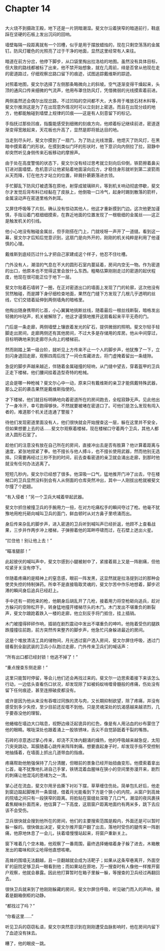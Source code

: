 # Chapter 14

<br>
大火烧不到摄政王殿，地下还是一片阴暗潮湿。斐文尔沿着狭窄的暗道前行，鞋底踩在坚硬的石板上发出沉闷的回响。

墙壁每隔一段距离就有一个凹槽，似乎是用于摆放蜡烛的，现在只剩空荡荡的金属钉。防风灯暖色的光照亮了过于干净的地面，显然这里经常有人来往。

暗道在前方分岔，他停下脚步，从口袋里掏出拉洛给的地图。虽然没有具体目标，但大致的路线都被标了出来，他不禁开始想象，就在几周前，绯是否曾从他现在走的密道路过，仔细观察岔路口留下的痕迹，试图追踪戴维斯的踪迹。

对照着地图，斐文尔选择了左侧那条略微向上的斜坡。空气逐渐变得干燥起来，头顶的通风口传来细微的气流声，他用布罩住防风灯，凭借微弱的光线摸索着前进。

两侧虽然还会偶尔出现岔路，不过凹陷的空间都不大，大多用于堆放石材木料等，斐文尔推测这是为了在出现意外情况时可以立刻封上密道。而且在出现分歧的地方，他都能触碰到墙壁上规律的凹痕——这是有人刻意留下的标记。

手指抚过那些凹痕，指腹能感受到细微的刻痕方向，他顺着标记继续前进，密道逐渐变得宽敞起来，天花板也升高了，显然是即将抵达目的地。

当走到尽头时，斐文尔摸到了一扇门，为了防止光线泄露，他熄灭了防风灯，在黑暗中摸索着门的形状。在摸到类似门环的形状时，他下意识向内侧拉了拉，寂静中却突然听见身侧传来石板移动的摩擦声。

由于处在高度警惕的状态下，斐文尔没有经过思考就立刻向后仰倒，铁箭擦着鼻尖钉进对面墙壁。危机意识让他紧贴着地面滚向后方，才稳住身形就听到第二波箭雨从天而降，钉在他方才站立的位置，碎屑扑簌簌落进衣领。

手忙脚乱下防风灯被遗落在原地，射穿成玻璃碎片。等到机关响动彻底停歇，斐文尔才发觉后背布料已经黏在了皮肤上，他倒吸一口冷气，起身时踢到散落的箭杆，金属滚动声在密道里格外刺耳。

又屏住呼吸等了片刻，确认没有惊动其他人，他这才重新摸到门边。这次他更加谨慎，手指沿着门框细细摸索，在靠近地面的位置发现了一根极细的金属丝——这正是触发机关的引线。

他小心地没有触碰金属丝，但手刚搭在门上，门就吱呀一声开了一道缝。看到这一幕，斐文尔才后知后觉意识到，这扇门是向外开的，刚刚的机关纯粹是利用了他谨慎的心理。

戴维斯到底经历过什么才把自己家建成这个样子，他忍不住吐槽。

门外没有人，潮湿的气息在不大的圆形石室内蔓延着，房间内空无一物。作为密道的出口，他原本也不觉得这里会放什么东西。粗略估算刚刚走过的密道的起伏程度，他现在很可能正位于地下一层。

斐文尔贴着石墙转了一圈，在正对密道出口的墙面上发现了门的轮廓，这次他没有贸然触碰，而是蹲下身仔细检查地面，果然在门缝下方发现了几根几乎透明的丝线，它们交错着延伸到两侧墙角的暗格里。

他掏出随身携带的匕首，小心翼翼地挑断丝线，随着最后一根丝线断裂，暗格发出轻微的咔哒声，机关被解除了，他这才谨慎地推开这扇看起来平平无奇的门。

门后是一条走廊，两侧墙壁上镶嵌着发光的矿石，提供微弱的照明。斐文尔轻手轻脚走出房间，走廊两侧还有其他房间，不过大多是存储用的库房。他从中间穿过，目标明确地来到走廊尽头向上的楼梯前。

然而刚踏上第一级台阶，就听见上方传来不止一个人的脚步声，他犹豫了一下，立刻闪身退回走廊，观察四周后找了一间仓库藏进去，将门虚掩着留出一条缝隙。

急促的脚步声越来越近，伴随着金属碰撞的轻响，从门缝中望去，穿着盔甲的卫兵正走下楼梯，他们腰间挂着造型奇特的枪械。

这会是哪一种枪械？斐文尔心中一动，原来只有戴维斯的亲卫才能佩戴特殊武器，那么之前的袭击果然是戴维斯指使的。

才下楼梯，他们就目标明确地向着密道所在的房间跑去，全程寂静无声。见此他出了一身冷汗，幸亏跑得够快，不然就要被堵在密道口了。可他们是怎么发现有闯入者的，难道那个机关还连通了警报？

待他们发现密道里面没有人，他们很快就会开始搜查这一层，躲在这里并不安全，但如果想要上去的话……斐文尔观察着楼梯，现在楼梯口守着两个卫兵，其他人都进入圆形石室了。

趁他们的注意没有放在自己所在的房间，直接冲出去是否有胜算？他计算着距离与速度，紧张地捏紧了拳。他不擅长与他人搏斗，也不擅长使用武器，然而他别无选择。只需要再经过三秒不到的时间，前去查看密道的亲卫就会涌出走廊，到那时他就没有任何办法逃离了。

短短几秒内，斐文尔已经想了很多。他深吸一口气，猛地推开门冲了出去，守在楼梯口的卫兵显然没料到会有人从侧面的仓库突然冲出，其中一人刚拔出枪就被斐文尔撞了个趔趄。

“有入侵者！”另一个卫兵大喊着举起武器。

斐文尔抓住被撞卫兵的手腕用力一扭，在对方吃痛松手的瞬间夺过了枪。他毫不犹豫地用枪托砸向喊叫卫兵的面门，鲜血顿时从对方鼻子里喷涌而出。

身后传来杂乱的脚步声，进入密道的卫兵听到喊叫声已经折返，他顾不上查看战果，三步并作两步冲上楼梯，子弹擦着他的耳畔呼啸而过，在石壁上迸出火星。

“拦住他！别让他上去！”

“瞄准腿部！”

此起彼伏的喊叫声中，斐文尔感到小腿被射中了，紧接着肩上又是一阵剧痛，但他咬紧牙关没有停下。

伴随着疼痛的是精神上的窒息感，眼前一阵发黑，这显然就是拉洛提到过的那种会使灵失控的特制弹药。所幸不是直接吸取灵魂的，斐文尔苦中作乐地想着，脚步迟滞的瞬间身后追兵已经赶上。

手中还有一把抢来的枪，他朝身后胡乱开了几枪，接着用力将空枪砸向追兵，趁对方躲闪的空隙松开手，转身猛地撞开楼梯尽头的木门。木门发出不堪重负的断裂声，斐文尔踉跄着跌入一楼的走廊，他立刻反手将门抵住，挂上插销。

木门被撞得砰砰作响，插销在剧烈震动中发出不堪重负的呻吟。他拖着受伤的腿跌跌撞撞往前跑，前方突然传来整齐的脚步声，他急忙闪身躲进最近的房间。

这是个堆放清洁工具的储物间，月光透过窗户洒入房间，斐文尔屏住呼吸，透过门缝看到全副武装的卫兵小队跑过走廊，门外传来卫兵们的喊话声：

“所有出口都已经封锁！他逃不掉了！”

“重点搜查东侧走廊！”

这里只能暂时停留，等会儿他们还会再找过来的。斐文尔一边思索着接下来该怎么行动，一边低头查看伤口状况，却发现除了如被蚂蚁啃噬骨髓般的疼痛，伤处没有留下任何痕迹，甚至连擦破皮都没有。

或许是因为他从来没有吞噬过同族的灵与肉，又长期抑制欲望，除了疼痛，并没有感受到多少失控，至少目前还反噬不到他。只是灵魂深处的饥渴感越来越浓烈，几乎要吞没他的理智。

他蜷缩在墙边大口喘息，视野边缘泛起诡异的红色，像是有人用沾血的纱布蒙住了他的眼睛。喉咙深处也跟着涌上一股铁锈味，舌尖不自觉舔舐着干裂的嘴唇。

石砖的凉意透过掌心传来，却浇不灭体内翻涌的燥热，他的呼吸越来越急促，太阳穴突突跳动，耳膜随着心跳传来阵阵刺痛。想要直起身子时，却发现手指不受控制地抽搐着，在墙面上抓出几道带血的指痕。

疼痛帮助他勉强保持了几分清醒，但眼前的景象已经开始扭曲变形。他摸索着拿出匕首，毫不犹豫地扎进自己手掌，铁锈混着血腥味在狭小的空间里弥漫开来，剧烈的刺痛让他混沌的思绪为之一清。

掌心还在流血，斐文尔用牙齿撕下衬衫下摆，草草缠住伤处。简单包扎好后，他走到窗边踮起脚推开一条窗缝，借着月光能看到下方是个狭小的内院，从窗户到高耸的院墙之间只有一段狭窄的距离。将脸贴在窗缝处深吸了几口气，潮湿的夜风裹挟着焦糊味扑面而来，他估算了一下高度，这扇窗户距离地面约有两米多，跳下去应该不会受伤。

卫兵很快就会搜到他所在的房间，他们的主要搜索范围是殿内，外面还是可以暂时躲一躲的。很快做出决定，斐文尔推开窗户翻了出去，落地时受伤的腿传来一阵剧痛，他原地休息了一会儿，扶着墙慢慢站起来，将窗户重新关上。

窗下堆着几个空木箱，他观察了一番周围，最终选择蜷缩着身子躲了进去，木箱散发出的霉味和灰尘呛得他直想咳嗽。

高耸的围墙无法翻越，且一旦翻越就会成为活靶子；如果从这条窄巷离开，外面空旷的庭院足够卫兵一眼看到他；而如果站在原地，万一搜查时有人像他一样推开窗户观察，他就会暴露。因此他打算暂时在箱子里躲一躲，等搜查的卫兵经过再翻回去。

很快卫兵就来到了他刚刚躲藏的房间，斐文尔屏住呼吸，听见破门而入的声响，接着是翻箱倒柜的动静。

“都找过了吗？”

“你看这里……”

听见卫兵的窃窃私语，斐文尔突然意识到在刚刚遭受血脉影响时，他在房间内留下了血迹没有抹去。

糟了，他的眼皮一跳。
